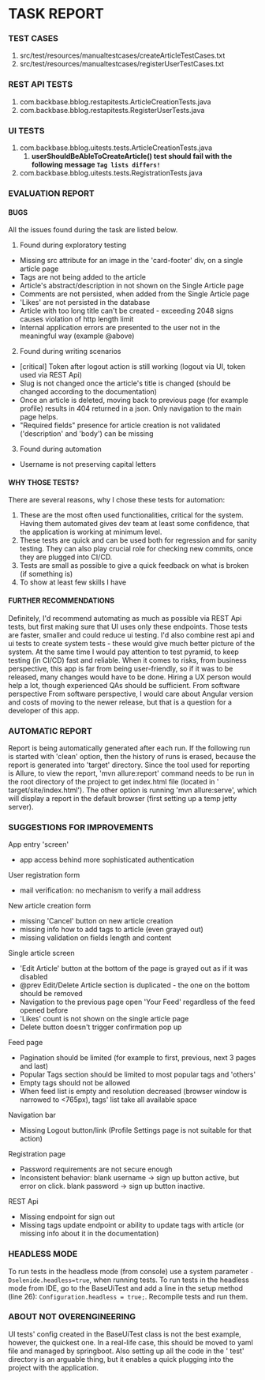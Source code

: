 # TASK REPORT #

### TEST CASES ###

1) src/test/resources/manualtestcases/createArticleTestCases.txt
2) src/test/resources/manualtestcases/registerUserTestCases.txt

### REST API TESTS ###

1) com.backbase.bblog.restapitests.ArticleCreationTests.java
2) com.backbase.bblog.restapitests.RegisterUserTests.java

### UI TESTS ###

1) com.backbase.bblog.uitests.tests.ArticleCreationTests.java
    1) **userShouldBeAbleToCreateArticle() test should fail with the following
       message `Tag lists differs!`**
2) com.backbase.bblog.uitests.tests.RegistrationTests.java

### EVALUATION REPORT ###

#### BUGS ####

All the issues found during the task are listed below.

1) Found during exploratory testing

- Missing src attribute for an image in the 'card-footer' div, on a single article page
- Tags are not being added to the article
- Article's abstract/description in not shown on the Single Article page
- Comments are not persisted, when added from the Single Article page
- 'Likes' are not persisted in the database
- Article with too long title can't be created - exceeding 2048 signs causes violation of http
  length limit
- Internal application errors are presented to the user not in the meaningful way (example @above)

2) Found during writing scenarios

- [critical] Token after logout action is still working (logout via UI, token used via REST Api)
- Slug is not changed once the article's title is changed (should be changed according to the
  documentation)
- Once an article is deleted, moving back to previous page (for example profile) results in 404
  returned in a json. Only navigation to the main page helps.
- "Required fields" presence for article creation is not validated ('description' and 'body') can be
  missing

3) Found during automation

- Username is not preserving capital letters

#### WHY THOSE TESTS? ####

There are several reasons, why I chose these tests for automation:

1) These are the most often used functionalities, critical for the system. Having them automated
   gives dev team at least some confidence, that the application is working at minimum level.
2) These tests are quick and can be used both for regression and for sanity testing. They can also
   play crucial role for checking new commits, once they are plugged into CI/CD.
3) Tests are small as possible to give a quick feedback on what is broken (if something is)
4) To show at least few skills I have

#### FURTHER RECOMMENDATIONS ####

Definitely, I'd recommend automating as much as possible via REST Api tests, but first making sure
that UI uses only these endpoints. Those tests are faster, smaller and could reduce ui testing. I'd
also combine rest api and ui tests to create system tests - these would give much better picture of
the system. At the same time I would pay attention to test pyramid, to keep testing (in CI/CD) fast
and reliable. When it comes to risks, from business perspective, this app is far from being
user-friendly, so if it was to be released, many changes would have to be done. Hiring a UX person
would help a lot, though experienced QAs should be sufficient. From software perspective From
software perspective, I would care about Angular version and costs of moving to the newer release,
but that is a question for a developer of this app.

### AUTOMATIC REPORT ###

Report is being automatically generated after each run. If the following run is started with 'clean'
option, then the history of runs is erased, because the report is generated into 'target' directory.
Since the tool used for reporting is Allure, to view the report, 'mvn allure:report' command needs
to be run in the root directory of the project to get index.html file (located in '
target/site/index.html'). The other option is running 'mvn allure:serve', which will display a
report in the default browser (first setting up a temp jetty server).

### SUGGESTIONS FOR IMPROVEMENTS ###

App entry 'screen'

- app access behind more sophisticated authentication

User registration form

- mail verification: no mechanism to verify a mail address

New article creation form

- missing 'Cancel' button on new article creation
- missing info how to add tags to article (even grayed out)
- missing validation on fields length and content

Single article screen

- 'Edit Article' button at the bottom of the page is grayed out as if it was disabled
- @prev Edit/Delete Article section is duplicated - the one on the bottom should be removed
- Navigation to the previous page open 'Your Feed' regardless of the feed opened before
- 'Likes' count is not shown on the single article page
- Delete button doesn't trigger confirmation pop up

Feed page

- Pagination should be limited (for example to first, previous, next 3 pages and last)
- Popular Tags section should be limited to most popular tags and 'others'
- Empty tags should not be allowed
- When feed list is empty and resolution decreased (browser window is narrowed to <765px), tags'
  list take all available space

Navigation bar

- Missing Logout button/link (Profile Settings page is not suitable for that action)

Registration page

- Password requirements are not secure enough
- Inconsistent behavior: blank username -> sign up button active, but error on click. blank password
  -> sign up button inactive.

REST Api

- Missing endpoint for sign out
- Missing tags update endpoint or ability to update tags with article (or missing info about it in
  the documentation)

### HEADLESS MODE ###

To run tests in the headless mode (from console) use a system parameter  `-Dselenide.headless=true`,
when running tests. To run tests in the headless mode from IDE, go to the BaseUiTest and add a line
in the setup method (line 26): `Configuration.headless = true;`. Recompile tests and run them.

### ABOUT NOT OVERENGINEERING ###

UI tests' config created in the BaseUiTest class is not the best example, however, the quickest one.
In a real-life case, this should be moved to yaml file and managed by springboot. Also setting up
all the code in the '
test' directory is an arguable thing, but it enables a quick plugging into the project with the
application. 
